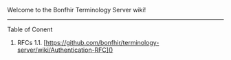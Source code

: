 Welcome to the Bonfhir Terminology Server wiki!


***


Table of Conent
 1. RFCs
 1.1. [https://github.com/bonfhir/terminology-server/wiki/Authentication-RFC]()